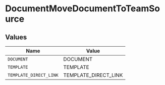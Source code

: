 # DocumentMoveDocumentToTeamSource


## Values

| Name                   | Value                  |
| ---------------------- | ---------------------- |
| `DOCUMENT`             | DOCUMENT               |
| `TEMPLATE`             | TEMPLATE               |
| `TEMPLATE_DIRECT_LINK` | TEMPLATE_DIRECT_LINK   |